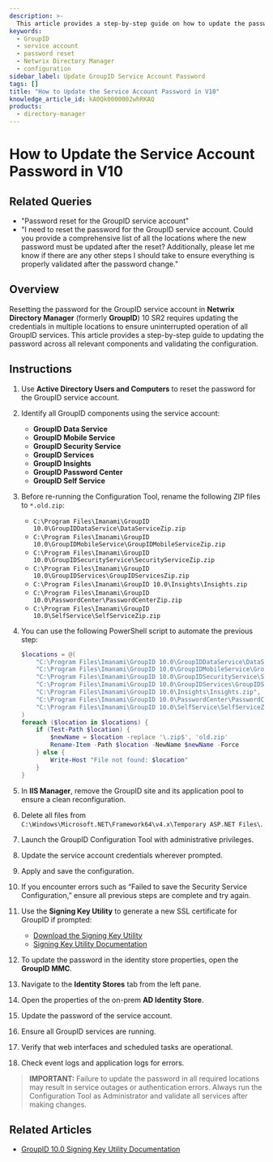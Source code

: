 ```yaml
---
description: >-
  This article provides a step-by-step guide on how to update the password for the GroupID service account in Netwrix Directory Manager, ensuring all relevant components are properly configured.
keywords:
  - GroupID
  - service account
  - password reset
  - Netwrix Directory Manager
  - configuration
sidebar_label: Update GroupID Service Account Password
tags: []
title: "How to Update the Service Account Password in V10"
knowledge_article_id: kA0Qk0000002whRKAQ
products:
  - directory-manager
---
```


# How to Update the Service Account Password in V10

## Related Queries

- "Password reset for the GroupID service account"
- "I need to reset the password for the GroupID service account. Could you provide a comprehensive list of all the locations where the new password must be updated after the reset? Additionally, please let me know if there are any other steps I should take to ensure everything is properly validated after the password change."

## Overview

Resetting the password for the GroupID service account in **Netwrix Directory Manager** (formerly **GroupID**) 10 SR2 requires updating the credentials in multiple locations to ensure uninterrupted operation of all GroupID services. This article provides a step-by-step guide to updating the password across all relevant components and validating the configuration.

## Instructions

1. Use **Active Directory Users and Computers** to reset the password for the GroupID service account.
2. Identify all GroupID components using the service account:
   - **GroupID Data Service**
   - **GroupID Mobile Service**
   - **GroupID Security Service**
   - **GroupID Services**
   - **GroupID Insights**
   - **GroupID Password Center**
   - **GroupID Self Service**
3. Before re-running the Configuration Tool, rename the following ZIP files to `*.old.zip`:
   - `C:\Program Files\Imanami\GroupID 10.0\GroupIDDataService\DataServiceZip.zip`
   - `C:\Program Files\Imanami\GroupID 10.0\GroupIDMobileService\GroupIDMobileServiceZip.zip`
   - `C:\Program Files\Imanami\GroupID 10.0\GroupIDSecurityService\SecurityServiceZip.zip`
   - `C:\Program Files\Imanami\GroupID 10.0\GroupIDServices\GroupIDServicesZip.zip`
   - `C:\Program Files\Imanami\GroupID 10.0\Insights\Insights.zip`
   - `C:\Program Files\Imanami\GroupID 10.0\PasswordCenter\PasswordCenterZip.zip`
   - `C:\Program Files\Imanami\GroupID 10.0\SelfService\SelfServiceZip.zip`
4. You can use the following PowerShell script to automate the previous step:

   ```powershell
   $locations = @(
       "C:\Program Files\Imanami\GroupID 10.0\GroupIDDataService\DataServiceZip.zip",
       "C:\Program Files\Imanami\GroupID 10.0\GroupIDMobileService\GroupIDMobileServiceZip.zip",
       "C:\Program Files\Imanami\GroupID 10.0\GroupIDSecurityService\SecurityServiceZip.zip",
       "C:\Program Files\Imanami\GroupID 10.0\GroupIDServices\GroupIDServicesZip.zip",
       "C:\Program Files\Imanami\GroupID 10.0\Insights\Insights.zip",
       "C:\Program Files\Imanami\GroupID 10.0\PasswordCenter\PasswordCenterZip.zip",
       "C:\Program Files\Imanami\GroupID 10.0\SelfService\SelfServiceZip.zip"
   )
   foreach ($location in $locations) {
       if (Test-Path $location) {
           $newName = $location -replace '\.zip$', 'old.zip'
           Rename-Item -Path $location -NewName $newName -Force
       } else {
           Write-Host "File not found: $location"
       }
   }
   ```

5. In **IIS Manager**, remove the GroupID site and its application pool to ensure a clean reconfiguration.
6. Delete all files from `C:\Windows\Microsoft.NET\Framework64\v4.x\Temporary ASP.NET Files\`.
7. Launch the GroupID Configuration Tool with administrative privileges.
8. Update the service account credentials wherever prompted.
9. Apply and save the configuration.
10. If you encounter errors such as “Failed to save the Security Service Configuration,” ensure all previous steps are complete and try again.
11. Use the **Signing Key Utility** to generate a new SSL certificate for GroupID if prompted:
    - [Download the Signing Key Utility](https://releases.netwrix.com/products/groupid/10.0/groupid-V10-Signing-Key-Utility-10.0.0.zip)
    - [Signing Key Utility Documentation](https://docs.netwrix.com/docs/directorymanager/11_1)
12. To update the password in the identity store properties, open the **GroupID MMC**.
13. Navigate to the **Identity Stores** tab from the left pane.
14. Open the properties of the on-prem **AD Identity Store**.
15. Update the password of the service account.
16. Ensure all GroupID services are running.
17. Verify that web interfaces and scheduled tasks are operational.
18. Check event logs and application logs for errors.

> **IMPORTANT:** Failure to update the password in all required locations may result in service outages or authentication errors. Always run the Configuration Tool as Administrator and validate all services after making changes.

## Related Articles

- [GroupID 10.0 Signing Key Utility Documentation](https://docs.netwrix.com/docs/directorymanager/11_1)